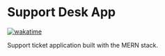 # Support Desk App

[![wakatime](https://wakatime.com/badge/user/47f48214-b64a-4e0f-a532-71f1cbbc86bb/project/36138084-1639-4524-ba0a-9b46c03c6566.svg)](https://wakatime.com/badge/user/47f48214-b64a-4e0f-a532-71f1cbbc86bb/project/36138084-1639-4524-ba0a-9b46c03c6566)

Support ticket application built with the MERN stack.